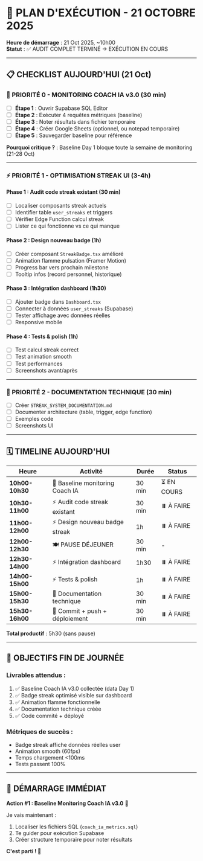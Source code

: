 # 🚀 PLAN D'EXÉCUTION - 21 OCTOBRE 2025

**Heure de démarrage** : 21 Oct 2025, ~10h00  
**Statut** : ✅ AUDIT COMPLET TERMINÉ → EXÉCUTION EN COURS

---

## 📋 CHECKLIST AUJOURD'HUI (21 Oct)

### **🚨 PRIORITÉ 0 - MONITORING COACH IA v3.0** (30 min)

- [ ] **Étape 1** : Ouvrir Supabase SQL Editor
- [ ] **Étape 2** : Exécuter 4 requêtes métriques (baseline)
- [ ] **Étape 3** : Noter résultats dans fichier temporaire
- [ ] **Étape 4** : Créer Google Sheets (optionnel, ou notepad temporaire)
- [ ] **Étape 5** : Sauvegarder baseline pour référence

**Pourquoi critique ?** : Baseline Day 1 bloque toute la semaine de monitoring (21-28 Oct)

---

### **⚡ PRIORITÉ 1 - OPTIMISATION STREAK UI** (3-4h)

#### **Phase 1 : Audit code streak existant** (30 min)
- [ ] Localiser composants streak actuels
- [ ] Identifier table `user_streaks` et triggers
- [ ] Vérifier Edge Function calcul streak
- [ ] Lister ce qui fonctionne vs ce qui manque

#### **Phase 2 : Design nouveau badge** (1h)
- [ ] Créer composant `StreakBadge.tsx` amélioré
- [ ] Animation flamme pulsation (Framer Motion)
- [ ] Progress bar vers prochain milestone
- [ ] Tooltip infos (record personnel, historique)

#### **Phase 3 : Intégration dashboard** (1h30)
- [ ] Ajouter badge dans `Dashboard.tsx`
- [ ] Connecter à données `user_streaks` (Supabase)
- [ ] Tester affichage avec données réelles
- [ ] Responsive mobile

#### **Phase 4 : Tests & polish** (1h)
- [ ] Test calcul streak correct
- [ ] Test animation smooth
- [ ] Test performances
- [ ] Screenshots avant/après

---

### **🎯 PRIORITÉ 2 - DOCUMENTATION TECHNIQUE** (30 min)

- [ ] Créer `STREAK_SYSTEM_DOCUMENTATION.md`
- [ ] Documenter architecture (table, trigger, edge function)
- [ ] Exemples code
- [ ] Screenshots UI

---

## 🗓️ TIMELINE AUJOURD'HUI

| Heure | Activité | Durée | Status |
|-------|----------|-------|--------|
| **10h00-10h30** | 🚨 Baseline monitoring Coach IA | 30 min | ⏳ EN COURS |
| **10h30-11h00** | ⚡ Audit code streak existant | 30 min | ⏸️ À FAIRE |
| **11h00-12h00** | ⚡ Design nouveau badge streak | 1h | ⏸️ À FAIRE |
| **12h00-12h30** | 🍽️ PAUSE DÉJEUNER | 30 min | - |
| **12h30-14h00** | ⚡ Intégration dashboard | 1h30 | ⏸️ À FAIRE |
| **14h00-15h00** | ⚡ Tests & polish | 1h | ⏸️ À FAIRE |
| **15h00-15h30** | 📝 Documentation technique | 30 min | ⏸️ À FAIRE |
| **15h30-16h00** | 🎉 Commit + push + déploiement | 30 min | ⏸️ À FAIRE |

**Total productif** : 5h30 (sans pause)

---

## 🎯 OBJECTIFS FIN DE JOURNÉE

### **Livrables attendus** :
1. ✅ Baseline Coach IA v3.0 collectée (data Day 1)
2. ✅ Badge streak optimisé visible sur dashboard
3. ✅ Animation flamme fonctionnelle
4. ✅ Documentation technique créée
5. ✅ Code commité + déployé

### **Métriques de succès** :
- Badge streak affiche données réelles user
- Animation smooth (60fps)
- Temps chargement <100ms
- Tests passent 100%

---

## 🚀 DÉMARRAGE IMMÉDIAT

**Action #1 : Baseline Monitoring Coach IA v3.0** 🚨

Je vais maintenant :
1. Localiser les fichiers SQL (`coach_ia_metrics.sql`)
2. Te guider pour exécution Supabase
3. Créer structure temporaire pour noter résultats

**C'est parti ! 🏁**
